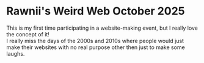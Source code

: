 # Rawnii's Weird Web October 2025
This is my first time participating in a website-making event, but I really love the concept of it!<br>I really miss the days of the 2000s and 2010s where people would just make their websites with no real purpose other then just to make some laughs.

